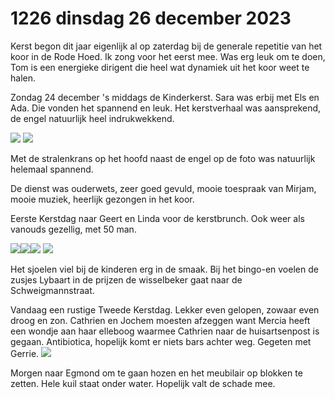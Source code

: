 # 1226 dinsdag 26 december 2023
Kerst begon dit jaar eigenlijk al op zaterdag bij de generale repetitie van het koor in de Rode Hoed. Ik zong voor het eerst mee. Was erg leuk om te doen, Tom is een energieke dirigent die heel wat dynamiek uit het koor weet te halen.

Zondag 24 december 's middags de Kinderkerst. Sara was erbij met Els en Ada. Die vonden het spannend en leuk. Het kerstverhaal was aansprekend, de engel natuurlijk heel indrukwekkend.

![](IMG_20231224_155851.jpg)
![](IMG_20231224_170548.jpg)

Met de stralenkrans op het hoofd naast de engel op de foto was natuurlijk helemaal spannend.

De dienst was ouderwets, zeer goed gevuld, mooie toespraak van Mirjam, mooie muziek, heerlijk gezongen in het koor.

Eerste Kerstdag naar Geert en Linda voor de kerstbrunch. Ook weer als vanouds gezellig, met 50 man.

![](IMG_20231225_122922.jpg)![](IMG_20231225_142331.jpg)![](IMG_20231225_132302_2.jpg)
![](IMG_20231225_141932_1.jpg)

Het sjoelen viel bij de kinderen erg in de smaak. Bij het bingo-en voelen de zusjes Lybaart in de prijzen de wisselbeker gaat naar de Schweigmannstraat.

Vandaag een rustige Tweede Kerstdag. Lekker even gelopen, zowaar even droog en zon. Cathrien en Jochem moesten afzeggen want Mercia heeft een wondje aan haar elleboog waarmee Cathrien naar de huisartsenpost is gegaan. Antibiotica, hopelijk komt er niets bars achter weg. Gegeten met Gerrie.
![](IMG_20231226_180542.jpg)

Morgen naar Egmond om te gaan hozen en het meubilair op blokken te zetten. Hele kuil staat onder water. Hopelijk valt de schade mee.
